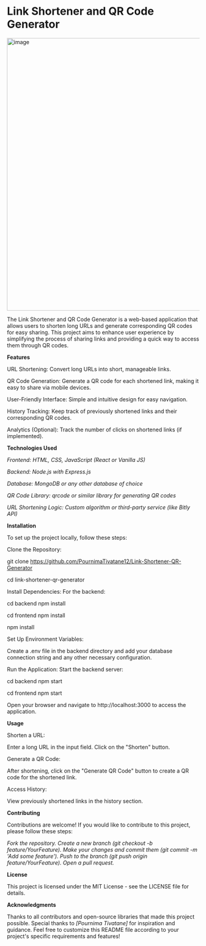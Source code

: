 # Link Shortener and QR Code Generator
<img width="1317" height="712" alt="image" src="https://github.com/user-attachments/assets/8f355826-7a98-43e8-9151-1c901835a25e" />


The Link Shortener and QR Code Generator is a web-based application that allows users to shorten long URLs and generate corresponding QR codes for easy sharing.
This project aims to enhance user experience by simplifying the process of sharing links and providing a quick way to access them through QR codes.

**Features**

URL Shortening: Convert long URLs into short, manageable links.

QR Code Generation: Generate a QR code for each shortened link, making it easy to share via mobile devices.

User-Friendly Interface: Simple and intuitive design for easy navigation.

History Tracking: Keep track of previously shortened links and their corresponding QR codes.

Analytics (Optional): Track the number of clicks on shortened links (if implemented).

**Technologies Used**

*Frontend: HTML, CSS, JavaScript (React or Vanilla JS)*

*Backend: Node.js with Express.js*

*Database: MongoDB or any other database of choice*

*QR Code Library: qrcode or similar library for generating QR codes*

*URL Shortening Logic: Custom algorithm or third-party service (like Bitly API)*

**Installation**

To set up the project locally, follow these steps:

Clone the Repository:

git clone https://github.com/PournimaTivatane12/Link-Shortener-QR-Generator

cd link-shortener-qr-generator

Install Dependencies:
For the backend:

cd backend
npm install

cd frontend
npm install

npm install

Set Up Environment Variables:

Create a .env file in the backend directory and add your database connection string and any other necessary configuration.

Run the Application:
Start the backend server:

cd backend
npm start

cd frontend
npm start

Open your browser and navigate to http://localhost:3000 to access the application.

**Usage**

Shorten a URL:

Enter a long URL in the input field.
Click on the "Shorten" button.

Generate a QR Code:

After shortening, click on the "Generate QR Code" button to create a QR code for the shortened link.

Access History:

View previously shortened links in the history section.

**Contributing**

Contributions are welcome! If you would like to contribute to this project, please follow these steps:


*Fork the repository.*
*Create a new branch (git checkout -b feature/YourFeature).*
*Make your changes and commit them (git commit -m 'Add some feature').*
*Push to the branch (git push origin feature/YourFeature).*
*Open a pull request.*

**License**

This project is licensed under the MIT License - see the LICENSE file for details.

**Acknowledgments**

Thanks to all contributors and open-source libraries that made this project possible.
Special thanks to *[Pournima Tivatane]* for inspiration and guidance.
Feel free to customize this README file according to your project's specific requirements and features!

